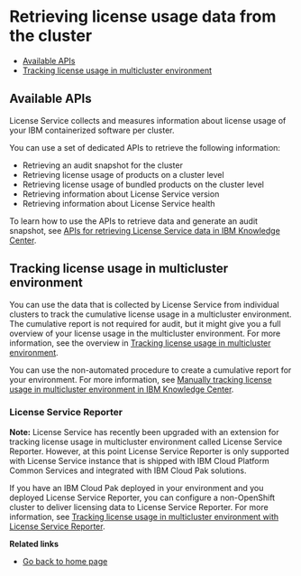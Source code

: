 # Retrieving license usage data from the cluster

- [Available APIs](#available-apis)
- [Tracking license usage in multicluster environment](#tracking-license-usage-in-multicluster-environment)

## Available APIs

License Service collects and measures information about license usage of your IBM containerized software per cluster.

You can use a set of dedicated APIs to retrieve the following information:

- Retrieving an audit snapshot for the cluster
- Retrieving license usage of products on a cluster level
- Retrieving license usage of bundled products on the cluster level
- Retrieving information about License Service version
- Retrieving information about License Service health

To learn how to use the APIs to retrieve data and generate an audit snapshot, see [APIs for retrieving License Service data in IBM Knowledge Center](https://www.ibm.com/support/knowledgecenter/SSHKN6/license-service/1.x.x/retrieving.html).

## Tracking license usage in multicluster environment

You can use the data that is collected by License Service from individual clusters to track the cumulative license usage in a multicluster environment. The cumulative report is not required for audit, but it might give you a full overview of your license usage in the multicluster environment.
For more information, see the overview in [Tracking license usage in multicluster environment](https://www.ibm.com/support/knowledgecenter/SSHKN6/license-service/1.x.x/multicluster.html).

You can use the non-automated procedure to create a cumulative report for your environment. For more information, see [Manually tracking license usage in multicluster environment in IBM Knowledge Center](https://www.ibm.com/support/knowledgecenter/SSHKN6/license-service/1.x.x/multicluster_main.html).

### License Service Reporter

**Note:** License Service has recently been upgraded with an extension for tracking license usage in multicluster environment called License Service Reporter. However, at this point License Service Reporter is only supported with License Service instance that is shipped with IBM Cloud Platform Common Services and integrated with IBM Cloud Pak solutions.

If you have an IBM Cloud Pak deployed in your environment and you deployed License Service Reporter, you can configure a non-OpenShift cluster to deliver licensing data to License Service Reporter. For more information, see [Tracking license usage in multicluster environment with License Service Reporter](https://www.ibm.com/support/knowledgecenter/SSHKN6/license-service/1.x.x/license_reporter.html).

<b>Related links</b>
- [Go back to home page](../License_Service_main.md#documentation)
